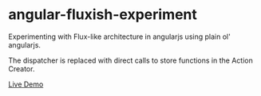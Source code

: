 angular-fluxish-experiment
==========================

Experimenting with Flux-like architecture in angularjs using plain ol' angularjs.

The dispatcher is replaced with direct calls to store functions in the Action Creator.

[Live Demo](http://gilbox.github.io/angular-fluxish-experiment/)
